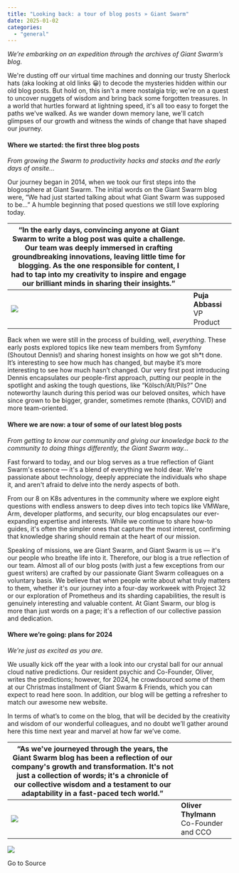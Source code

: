 ```yaml
---
title: "Looking back: a tour of blog posts » Giant Swarm"
date: 2025-01-02
categories: 
  - "general"
---
```


_We’re embarking on an expedition through the archives of Giant Swarm’s blog._ 

We're dusting off our virtual time machines and donning our trusty Sherlock hats (aka looking at old links 😀) to decode the mysteries hidden within our old blog posts. But hold on, this isn't a mere nostalgia trip; we're on a quest to uncover nuggets of wisdom and bring back some forgotten treasures. In a world that hurtles forward at lightning speed, it's all too easy to forget the paths we've walked. As we wander down memory lane, we'll catch glimpses of our growth and witness the winds of change that have shaped our journey. 

#### **Where we started: the first three blog posts**

_From growing the Swarm to productivity hacks and stacks and the early days of onsite…_ 

Our journey began in 2014, when we took our first steps into the blogosphere at Giant Swarm. The initial words on the Giant Swarm blog were, “We had just started talking about what Giant Swarm was supposed to be...” A humble beginning that posed questions we still love exploring today.

|   “In the early days, convincing anyone at Giant Swarm to write a blog post was quite a challenge. Our team was deeply immersed in crafting groundbreaking innovations, leaving little time for blogging. As the one responsible for content, I had to tap into my creativity to inspire and engage our brilliant minds in sharing their insights.”   |  |
| --- | --- |
| ![](https://www.giantswarm.io/hubfs/images/Team%20photos/puja.png?width=100) |   **Puja Abbassi**   VP Product   |

Back when we were still in the process of building, well, _everything_. These early posts explored topics like new team members from Symfony (Shoutout Dennis!) and sharing honest insights on how we got sh\*t done. It’s interesting to see how much has changed, but maybe it’s more interesting to see how much hasn’t changed. Our very first post introducing Dennis encapsulates our people-first approach, putting our people in the spotlight and asking the tough questions, like “Kölsch/Alt/Pils?” One noteworthy launch during this period was our beloved onsites, which have since grown to be bigger, grander, sometimes remote (thanks, COVID) and more team-oriented. 

#### **Where we are now: a tour of some of our latest blog posts**

_From getting to know our community and giving our knowledge back to the community to doing things differently, the Giant Swarm way…_ 

Fast forward to today, and our blog serves as a true reflection of Giant Swarm's essence — it's a blend of everything we hold dear. We're passionate about technology, deeply appreciate the individuals who shape it, and aren't afraid to delve into the nerdy aspects of both.

From our 8 on K8s adventures in the community where we explore eight questions with endless answers to deep dives into tech topics like VMWare, Arm, developer platforms, and security, our blog encapsulates our ever-expanding expertise and interests. While we continue to share how-to guides, it's often the simpler ones that capture the most interest, confirming that knowledge sharing should remain at the heart of our mission. 

Speaking of missions, we are Giant Swarm, and Giant Swarm is us — it's our people who breathe life into it. Therefore, our blog is a true reflection of our team. Almost all of our blog posts (with just a few exceptions from our guest writers) are crafted by our passionate Giant Swarm colleagues on a voluntary basis. We believe that when people write about what truly matters to them, whether it's our journey into a four-day workweek with Project 32 or our exploration of Prometheus and its sharding capabilities, the result is genuinely interesting and valuable content. At Giant Swarm, our blog is more than just words on a page; it's a reflection of our collective passion and dedication.

#### **Where we’re going: plans for 2024**

_We’re just as excited as you are._

We usually kick off the year with a look into our crystal ball for our annual cloud native predictions. Our resident psychic and Co-Founder, Oliver, writes the predictions; however, for 2024, he crowdsourced some of them at our Christmas installment of Giant Swarm & Friends, which you can expect to read here soon. In addition, our blog will be getting a refresher to match our awesome new website. 

In terms of what’s to come on the blog, that will be decided by the creativity and wisdom of our wonderful colleagues, and no doubt we’ll gather around here this time next year and marvel at how far we’ve come. 

|   “As we've journeyed through the years, the Giant Swarm blog has been a reflection of our company's growth and transformation. It's not just a collection of words; it's a chronicle of our collective wisdom and a testament to our adaptability in a fast-paced tech world.”   |  |
| --- | --- |
| ![](https://www.giantswarm.io/hubfs/images/Team%20photos/othylmann.png?width=100) |   **Oliver Thylmann**   Co-Founder and CCO   |

![](https://track.hubspot.com/__ptq.gif?a=430224&k=14&r=https%3A%2F%2Fwww.giantswarm.io%2Fblog%2Flooking-back-a-tour-of-blog-posts&bu=https%253A%252F%252Fwww.giantswarm.io%252Fblog&bvt=rss)

Go to Source
